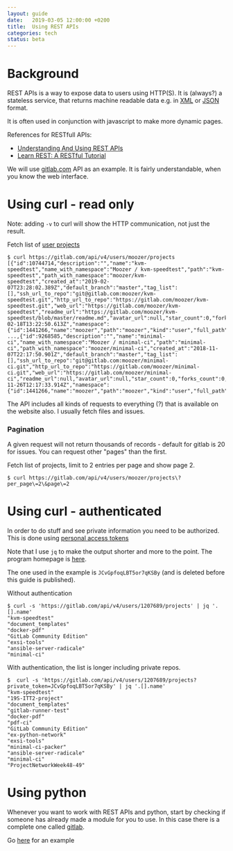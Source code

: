 ```yaml
---
layout: guide
date:   2019-03-05 12:00:00 +0200
title:  Using REST APIs
categories: tech
status: beta
---
```


# Background

REST APIs is a way to expose data to users using HTTP(S). It is (always?) a stateless service, that returns machine readable data e.g. in [XML](https://da.wikipedia.org/wiki/XML) or [JSON](https://www.json.org/) format.

It is often used in conjunction with javascript to make more dynamic pages.

References for RESTfull APIs:

* [Understanding And Using REST APIs](https://www.smashingmagazine.com/2018/01/understanding-using-rest-api/)
* [Learn REST: A RESTful Tutorial](https://www.restapitutorial.com/)

We will use [gitlab.com](https://docs.gitlab.com/ee/api/) API as an example. It is fairly understandable, when you know the web interface.

# Using curl - read only

Note: adding `-v` to curl will show the HTTP communication, not just the result.

Fetch list of [user projects](https://docs.gitlab.com/ee/api/projects.html#list-user-projects)

```
$ curl https://gitlab.com/api/v4/users/moozer/projects
[{"id":10744714,"description":"","name":"kvm-speedtest","name_with_namespace":"Moozer / kvm-speedtest","path":"kvm-speedtest","path_with_namespace":"moozer/kvm-speedtest","created_at":"2019-02-07T23:28:02.389Z","default_branch":"master","tag_list":[],"ssh_url_to_repo":"git@gitlab.com:moozer/kvm-speedtest.git","http_url_to_repo":"https://gitlab.com/moozer/kvm-speedtest.git","web_url":"https://gitlab.com/moozer/kvm-speedtest","readme_url":"https://gitlab.com/moozer/kvm-speedtest/blob/master/readme.md","avatar_url":null,"star_count":0,"forks_count":0,"last_activity_at":"2019-02-18T13:22:50.613Z","namespace":{"id":1441266,"name":"moozer","path":"moozer","kind":"user","full_path":"moozer","parent_id":null}},
...,{"id":9268585,"description":"","name":"minimal-ci","name_with_namespace":"Moozer / minimal-ci","path":"minimal-ci","path_with_namespace":"moozer/minimal-ci","created_at":"2018-11-07T22:17:50.901Z","default_branch":"master","tag_list":[],"ssh_url_to_repo":"git@gitlab.com:moozer/minimal-ci.git","http_url_to_repo":"https://gitlab.com/moozer/minimal-ci.git","web_url":"https://gitlab.com/moozer/minimal-ci","readme_url":null,"avatar_url":null,"star_count":0,"forks_count":0,"last_activity_at":"2018-11-26T12:17:33.914Z","namespace":{"id":1441266,"name":"moozer","path":"moozer","kind":"user","full_path":"moozer","parent_id":null}}]
```

The API includes all kinds of requests to everything (?) that is available on the website also. I usually fetch files and issues.

### Pagination

A given request will not return thousands of records - default for gitlab is 20 for issues. You can request other "pages" than the first.

Fetch list of projects, limit to 2 entries per page and show page 2.
```
$ curl https://gitlab.com/api/v4/users/moozer/projects\?per_page\=2\&page\=2
```

# Using curl - authenticated

In order to do stuff and see private information you need to be authorized. This is done using [personal access tokens](https://docs.gitlab.com/ee/user/profile/personal_access_tokens.html)

Note that I use `jq` to make the output shorter and more to the point. The program homepage is [here](https://stedolan.github.io/jq/).

The one used in the example is `JCvGpfoqLBT5or7qKSBy` (and is deleted before this guide is published).

Without authentication
```
$ curl -s 'https://gitlab.com/api/v4/users/1207689/projects' | jq '.[].name'
"kvm-speedtest"
"document_templates"
"docker-pdf"
"GitLab Community Edition"
"exsi-tools"
"ansible-server-radicale"
"minimal-ci"
```

With authentication, the list is longer including private repos.
```
$  curl -s 'https://gitlab.com/api/v4/users/1207689/projects?private_token=JCvGpfoqLBT5or7qKSBy' | jq '.[].name'
"kvm-speedtest"
"19S-ITT2-project"
"document_templates"
"gitlab-runner-test"
"docker-pdf"
"pdf-ci"
"GitLab Community Edition"
"ex-python-network"
"exsi-tools"
"minimal-ci-packer"
"ansible-server-radicale"
"minimal-ci"
"ProjectNetworkWeek48-49"
```


# Using python

Whenever you want to work with REST APIs and python, start by checking if someone has already made a module for you to use. In this case there is a complete one called [gitlab](https://python-gitlab.readthedocs.io/en/stable/).

Go [here](https://gitlab.com/EAL-ITT/19s-itt2-project/blob/master/scripts/gitlab/fetch_groups.py) for an example
